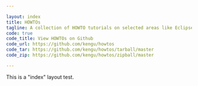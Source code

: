```yaml
---

layout: index
title: HOWTOs
tagline: A collection of HOWTO tutorials on selected areas like Eclipse, Linux and GitHub
code: true
code_title: View HOWTOs on Github
code_url: https://github.com/kengu/howtos
code_tar: https://github.com/kengu/howtos/tarball/master
code_zip: https://github.com/kengu/howtos/zipball/master

---
```


This is a "index" layout test.
